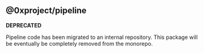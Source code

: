 ## @0xproject/pipeline

**DEPRECATED**

Pipeline code has been migrated to an internal repository.
This package will be eventually be completely removed from the monorepo.
